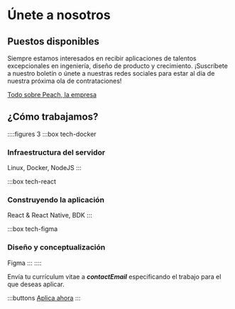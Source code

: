 # Únete a nosotros

## Puestos disponibles
<!--
::::figures 3
:::box tech-peach
### Desarrollador Backend
:::
:::box tech-peach
### Desarrollador Frontend
:::
:::box tech-peach
### Diseñador de producto
:::
:::box tech-peach
### Regional Growth Hacker
Gerente de marketing
:::
:::box tech-peach
### Crecimiento de mercado local
Reino Unido, Alemania, España e Italia
:::
:::box tech-peach
### Creador de contenido
Instagram / Tik Tok
:::
:::box tech-peach
### Gerente de producto
:::
::::
¿Otras habilidades interesantes? ¡Haznos saber!
-->
Siempre estamos interesados en recibir aplicaciones de talentos excepcionales en ingeniería, diseño de producto y crecimiento. ¡Suscríbete a nuestro boletín o únete a nuestras redes sociales para estar al día de nuestra próxima ola de contrataciones!

[Todo sobre Peach, la empresa](/blog/all-about-peach-the-company/)

## ¿Cómo trabajamos?

::::figures 3
:::box tech-docker
### Infraestructura del servidor
Linux, Docker, NodeJS
:::

:::box tech-react
### Construyendo la aplicación
React & React Native, BDK
:::

:::box tech-figma
### Diseño y conceptualización
Figma
:::
::::

Envía tu currículum vitae a **$contactEmail$** especificando el trabajo para el que deseas aplicar.

:::buttons
[Aplica ahora](mailto:$contactEmail$)
:::
